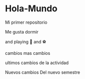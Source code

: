 # Hola-Mundo

Mi primer repositorio

Me gusta dormir

and playing :guitar: and :soccer:

cambios
mas cambios

ultimos cambios de la actividad

Nuevos cambios
Del nuevo semestre
